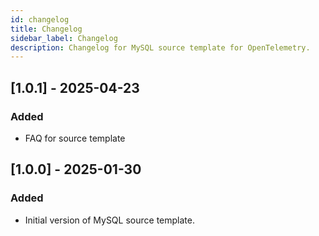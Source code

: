 ```yaml
---
id: changelog
title: Changelog
sidebar_label: Changelog
description: Changelog for MySQL source template for OpenTelemetry.
---
```


## [1.0.1] - 2025-04-23
### Added
- FAQ for source template

## [1.0.0] - 2025-01-30

### Added
- Initial version of MySQL source template.